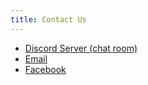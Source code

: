 ```yaml
---
title: Contact Us
---
```


 * [Discord Server (chat room)](https://discord.gg/Mncz5x)
 * [Email](mailto://LansingMutualAid@outlook.com)
 * [Facebook](https://www.facebook.com/LansingAreaMutualAid)
 